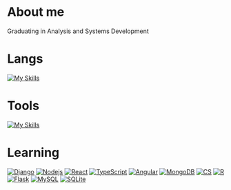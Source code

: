 # About me
Graduating in Analysis and Systems Development

# Langs
[![My Skills](https://skillicons.dev/icons?i=js,python,c)](https://skillicons.dev)
# Tools
[![My Skills](https://skillicons.dev/icons?i=postgresql,figma,vscode,obsidian,git,github)](https://skillicons.dev) <br>

# Learning
[![Django](https://skillicons.dev/icons?i=django)](https://skillicons.dev)
[![Nodejs](https://skillicons.dev/icons?i=nodejs)](https://skillicons.dev)
[![React](https://skillicons.dev/icons?i=react)](https://skillicons.dev)
[![TypeScript](https://skillicons.dev/icons?i=ts)](https://skillicons.dev)
[![Angular](https://skillicons.dev/icons?i=angular)](https://skillicons.dev)
[![MongoDB](https://skillicons.dev/icons?i=mongodb)](https://skillicons.dev)
[![CS](https://skillicons.dev/icons?i=cs)](https://skillicons.dev)
[![R](https://skillicons.dev/icons?i=r)](https://skillicons.dev)
[![Flask](https://skillicons.dev/icons?i=flask)](https://skillicons.dev)
[![MySQL](https://skillicons.dev/icons?i=mysql)](https://skillicons.dev)
[![SQLite](https://skillicons.dev/icons?i=sqlite)](https://skillicons.dev)
